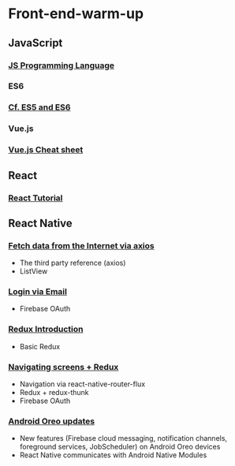 # Front-end-warm-up

## JavaScript

### [JS Programming Language](https://github.com/Catherine22/Front-end-warm-up/tree/master/JavaScript)

### ES6

### [Cf. ES5 and ES6](https://github.com/Catherine22/Front-end-warm-up/tree/master/ES6)

### Vue.js

### [Vue.js Cheat sheet](https://github.com/Catherine22/Front-end-warm-up/tree/master/Vue/Vue/vue-essentials)

## React

### [React Tutorial](https://github.com/Catherine22/Front-end-warm-up/tree/master/React)

## React Native

### [Fetch data from the Internet via axios](https://github.com/Catherine22/Front-end-warm-up/tree/master/React%20native/albums/)

-   The third party reference (axios)
-   ListView

### [Login via Email](https://github.com/Catherine22/Front-end-warm-up/blob/master/React%20native/auth/)

-   Firebase OAuth

### [Redux Introduction](https://github.com/Catherine22/Front-end-warm-up/blob/master/React%20native/tech_stack/)

-   Basic Redux

### [Navigating screens + Redux ](https://github.com/Catherine22/Front-end-warm-up/tree/master/React%20native/manager/)

-   Navigation via react-native-router-flux
-   Redux + redux-thunk
-   Firebase OAuth

### [Android Oreo updates ](https://github.com/Catherine22/Front-end-warm-up/tree/master/React%20native/Oreo)

-   New features (Firebase cloud messaging, notification channels, foreground services, JobScheduler) on Android Oreo devices
-   React Native communicates with Android Native Modules
